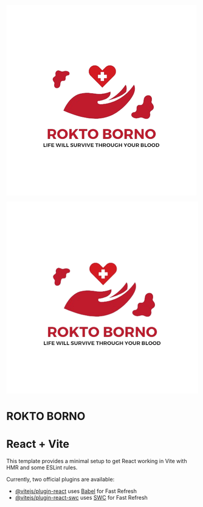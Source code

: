 ![Logo](/public/redmeImage/Rokto%20borno%20logo.png)
<div id="header" align="center">
    <img src="/public/redmeImage/Rokto borno logo.png" width="700"/>
</div>

# ROKTO BORNO

# React + Vite

This template provides a minimal setup to get React working in Vite with HMR and some ESLint rules.

Currently, two official plugins are available:

- [@vitejs/plugin-react](https://github.com/vitejs/vite-plugin-react/blob/main/packages/plugin-react/README.md) uses [Babel](https://babeljs.io/) for Fast Refresh
- [@vitejs/plugin-react-swc](https://github.com/vitejs/vite-plugin-react-swc) uses [SWC](https://swc.rs/) for Fast Refresh
